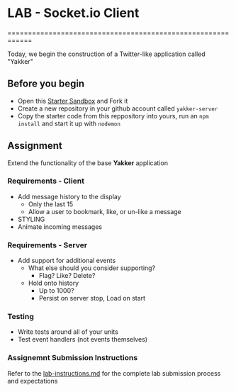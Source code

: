 # LAB - Socket.io Client
============================================================

Today, we begin the construction of a Twitter-like application called "Yakker"

## Before you begin
* Open this [Starter Sandbox](https://codesandbox.io/s/5zzpv6zlon) and Fork it
* Create a new repository in your github account called `yakker-server`
* Copy the starter code from this reppository into yours, run an `npm install` and start it up with `nodemon`

## Assignment
Extend the functionality of the base **Yakker** application

### Requirements - Client
* Add message history to the display
  * Only the last 15
  * Allow a user to bookmark, like, or un-like a message
* STYLING
* Animate incoming messages

### Requirements - Server
* Add support for additional events
  * What else should you consider supporting?
    * Flag? Like? Delete?
  * Hold onto history
    * Up to 1000?
    * Persist on server stop, Load on start

### Testing
* Write tests around all of your units
* Test event handlers (not events themselves)

### Assignemnt Submission Instructions
Refer to the [lab-instructions.md](../../../reference/submission-instructions/labs.md) for the complete lab submission process and expectations